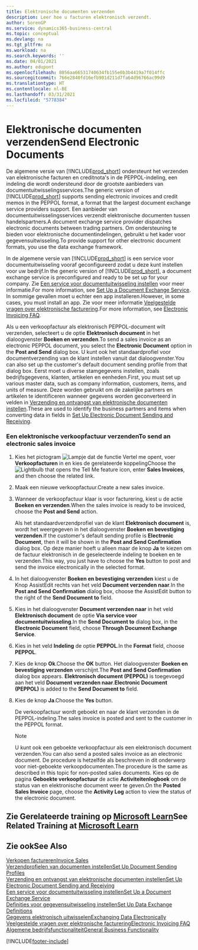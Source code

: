 ```yaml
---
title: Elektronische documenten verzenden
description: Leer hoe u facturen elektronisch verzendt.
author: SorenGP
ms.service: dynamics365-business-central
ms.topic: conceptual
ms.devlang: na
ms.tgt_pltfrm: na
ms.workload: na
ms.search.keywords: ''
ms.date: 04/01/2021
ms.author: edupont
ms.openlocfilehash: 8056aa66531740634fb155e0b3b4419a7f014ffc
ms.sourcegitcommit: 766e2840fd16efb901d211d7fa64d96766ac99d9
ms.translationtype: HT
ms.contentlocale: nl-BE
ms.lasthandoff: 03/31/2021
ms.locfileid: "5778384"
---
```

# <a name="send-electronic-documents"></a><span data-ttu-id="33afc-103">Elektronische documenten verzenden</span><span class="sxs-lookup"><span data-stu-id="33afc-103">Send Electronic Documents</span></span>

<span data-ttu-id="33afc-104">De algemene versie van [!INCLUDE[prod_short](includes/prod_short.md)] ondersteunt het verzenden van elektronische facturen en creditnota's in de PEPPOL-indeling, een indeling die wordt ondersteund door de grootste aanbieders van documentuitwisselingsservices.</span><span class="sxs-lookup"><span data-stu-id="33afc-104">The generic version of [!INCLUDE[prod_short](includes/prod_short.md)] supports sending electronic invoices and credit memos in the PEPPOL format, a format that the largest document exchange service providers support.</span></span> <span data-ttu-id="33afc-105">Een aanbieder van documentuitwisselingsservices verzendt elektronische documenten tussen handelspartners.</span><span class="sxs-lookup"><span data-stu-id="33afc-105">A document exchange service provider dispatches electronic documents between trading partners.</span></span> <span data-ttu-id="33afc-106">Om ondersteuning te bieden voor elektronische documentindelingen, gebruikt u het kader voor gegevensuitwisseling.</span><span class="sxs-lookup"><span data-stu-id="33afc-106">To provide support for other electronic document formats, you use the data exchange framework.</span></span>  

 <span data-ttu-id="33afc-107">In de algemene versie van [!INCLUDE[prod_short](includes/prod_short.md)] is een service voor documentuitwisseling vooraf geconfigureerd zodat u deze kunt instellen voor uw bedrijf.</span><span class="sxs-lookup"><span data-stu-id="33afc-107">In the generic version of [!INCLUDE[prod_short](includes/prod_short.md)], a document exchange service is preconfigured and ready to be set up for your company.</span></span> <span data-ttu-id="33afc-108">Zie [Een service voor documentuitwisseling instellen](across-how-to-set-up-a-document-exchange-service.md) voor meer informatie.</span><span class="sxs-lookup"><span data-stu-id="33afc-108">For more information, see [Set Up a Document Exchange Service](across-how-to-set-up-a-document-exchange-service.md).</span></span> <span data-ttu-id="33afc-109">In sommige gevallen moet u echter een app installeren.</span><span class="sxs-lookup"><span data-stu-id="33afc-109">However, in some cases, you must install an app.</span></span> <span data-ttu-id="33afc-110">Zie voor meer informatie [Veelgestelde vragen over elektronische facturering](faq-electronic-invoicing.yml).</span><span class="sxs-lookup"><span data-stu-id="33afc-110">For more information, see [Electronic Invoicing FAQ](faq-electronic-invoicing.yml).</span></span>  

 <span data-ttu-id="33afc-111">Als u een verkoopfactuur als elektronisch PEPPOL-document wilt verzenden, selecteert u de optie **Elektronisch document** in het dialoogvenster **Boeken en verzenden**.</span><span class="sxs-lookup"><span data-stu-id="33afc-111">To send a sales invoice as an electronic PEPPOL document, you select the **Electronic Document** option in the **Post and Send** dialog box.</span></span> <span data-ttu-id="33afc-112">U kunt ook het standaardprofiel voor documentverzending van de klant instellen vanuit dat dialoogvenster.</span><span class="sxs-lookup"><span data-stu-id="33afc-112">You can also set up the customer's default document sending profile from that dialog box.</span></span> <span data-ttu-id="33afc-113">Eerst moet u diverse stamgegevens instellen, zoals bedrijfsgegevens, klanten, artikelen en eenheden.</span><span class="sxs-lookup"><span data-stu-id="33afc-113">First, you must set up various master data, such as company information, customers, items, and units of measure.</span></span> <span data-ttu-id="33afc-114">Deze worden gebruikt om de zakelijke partners en artikelen te identificeren wanneer gegevens worden geconverteerd in velden in [Verzending en ontvangst van elektronische documenten instellen](across-how-to-set-up-electronic-document-sending-and-receiving.md).</span><span class="sxs-lookup"><span data-stu-id="33afc-114">These are used to identify the business partners and items when converting data in fields in [Set Up Electronic Document Sending and Receiving](across-how-to-set-up-electronic-document-sending-and-receiving.md).</span></span>  

### <a name="to-send-an-electronic-sales-invoice"></a><span data-ttu-id="33afc-115">Een elektronische verkoopfactuur verzenden</span><span class="sxs-lookup"><span data-stu-id="33afc-115">To send an electronic sales invoice</span></span>

1. <span data-ttu-id="33afc-116">Kies het pictogram ![Lampje dat de functie Vertel me opent](media/ui-search/search_small.png "Vertel me wat u wilt doen"), voer **Verkoopfacturen** in en kies de gerelateerde koppeling</span><span class="sxs-lookup"><span data-stu-id="33afc-116">Choose the ![Lightbulb that opens the Tell Me feature](media/ui-search/search_small.png "Tell me what you want to do") icon, enter **Sales Invoices**, and then choose the related link.</span></span>  

2. <span data-ttu-id="33afc-117">Maak een nieuwe verkoopfactuur.</span><span class="sxs-lookup"><span data-stu-id="33afc-117">Create a new sales invoice.</span></span>  

3. <span data-ttu-id="33afc-118">Wanneer de verkoopfactuur klaar is voor facturering, kiest u de actie **Boeken en verzenden**.</span><span class="sxs-lookup"><span data-stu-id="33afc-118">When the sales invoice is ready to be invoiced, choose the **Post and Send** action.</span></span>  

     <span data-ttu-id="33afc-119">Als het standaardverzendprofiel van de klant **Elektronisch document** is, wordt het weergegeven in het dialoogvenster **Boeken en bevestiging verzenden**.</span><span class="sxs-lookup"><span data-stu-id="33afc-119">If the customer's default sending profile is **Electronic Document**, then it will be shown in the **Post and Send Confirmation** dialog box.</span></span> <span data-ttu-id="33afc-120">Op deze manier hoeft u alleen maar de knop **Ja** te kiezen om de factuur elektronisch in de geselecteerde indeling te boeken en te verzenden.</span><span class="sxs-lookup"><span data-stu-id="33afc-120">This way, you just have to choose the **Yes** button to post and send the invoice electronically in the selected format.</span></span>  

4. <span data-ttu-id="33afc-121">In het dialoogvenster **Boeken en bevestiging verzenden** kiest u de Knop AssistEdit rechts van het veld **Document verzenden naar**.</span><span class="sxs-lookup"><span data-stu-id="33afc-121">In the **Post and Send Confirmation** dialog box, choose the AssistEdit button to the right of the **Send Document to** field.</span></span>  

5. <span data-ttu-id="33afc-122">Kies in het dialoogvenster **Document verzenden naar** in het veld **Elektronisch document** de optie **Via service voor documentuitwisseling**.</span><span class="sxs-lookup"><span data-stu-id="33afc-122">In the **Send Document to** dialog box, in the **Electronic Document** field, choose **Through Document Exchange Service**.</span></span>  

6. <span data-ttu-id="33afc-123">Kies in het veld **Indeling** de optie **PEPPOL**.</span><span class="sxs-lookup"><span data-stu-id="33afc-123">In the **Format** field, choose **PEPPOL**.</span></span>  

7. <span data-ttu-id="33afc-124">Kies de knop **Ok**.</span><span class="sxs-lookup"><span data-stu-id="33afc-124">Choose the **OK** button.</span></span> <span data-ttu-id="33afc-125">Het dialoogvenster **Boeken en bevestiging verzenden** verschijnt.</span><span class="sxs-lookup"><span data-stu-id="33afc-125">The **Post and Send Confirmation** dialog box appears.</span></span> <span data-ttu-id="33afc-126">**Elektronisch document (PEPPOL)** is toegevoegd aan het veld **Document verzenden naar**.</span><span class="sxs-lookup"><span data-stu-id="33afc-126">**Electronic Document (PEPPOL)** is added to the **Send Document to** field.</span></span>  

8. <span data-ttu-id="33afc-127">Kies de knop **Ja**.</span><span class="sxs-lookup"><span data-stu-id="33afc-127">Choose the **Yes** button.</span></span>  

     <span data-ttu-id="33afc-128">De verkoopfactuur wordt geboekt en naar de klant verzonden in de PEPPOL-indeling.</span><span class="sxs-lookup"><span data-stu-id="33afc-128">The sales invoice is posted and sent to the customer in the PEPPOL format.</span></span>  

    > [!NOTE]  
    >  <span data-ttu-id="33afc-129">U kunt ook een geboekte verkoopfactuur als een elektronisch document verzenden.</span><span class="sxs-lookup"><span data-stu-id="33afc-129">You can also send a posted sales invoice as an electronic document.</span></span> <span data-ttu-id="33afc-130">De procedure is hetzelfde als beschreven in dit onderwerp voor niet-geboekte verkoopdocumenten.</span><span class="sxs-lookup"><span data-stu-id="33afc-130">The procedure is the same as described in this topic for non-posted sales documents.</span></span> <span data-ttu-id="33afc-131">Kies op de pagina **Geboekte verkoopfactuur** de actie **Activiteitenlogboek** om de status van en elektronische document weer te geven.</span><span class="sxs-lookup"><span data-stu-id="33afc-131">On the **Posted Sales Invoice** page, choose the **Activity Log** action to view the status of the electronic document.</span></span>  

## <a name="see-related-training-at-microsoft-learn"></a><span data-ttu-id="33afc-132">Zie Gerelateerde training op [Microsoft Learn](/learn/modules/electronic-documents-dynamics-365-business-central/index)</span><span class="sxs-lookup"><span data-stu-id="33afc-132">See Related Training at [Microsoft Learn](/learn/modules/electronic-documents-dynamics-365-business-central/index)</span></span>

## <a name="see-also"></a><span data-ttu-id="33afc-133">Zie ook</span><span class="sxs-lookup"><span data-stu-id="33afc-133">See Also</span></span>

[<span data-ttu-id="33afc-134">Verkopen factureren</span><span class="sxs-lookup"><span data-stu-id="33afc-134">Invoice Sales</span></span>](sales-how-invoice-sales.md)  
[<span data-ttu-id="33afc-135">Verzendprofielen van documenten instellen</span><span class="sxs-lookup"><span data-stu-id="33afc-135">Set Up Document Sending Profiles</span></span>](sales-how-setup-document-send-profiles.md)  
[<span data-ttu-id="33afc-136">Verzending en ontvangst van elektronische documenten instellen</span><span class="sxs-lookup"><span data-stu-id="33afc-136">Set Up Electronic Document Sending and Receiving</span></span>](across-how-to-set-up-electronic-document-sending-and-receiving.md)  
[<span data-ttu-id="33afc-137">Een service voor documentuitwisseling instellen</span><span class="sxs-lookup"><span data-stu-id="33afc-137">Set Up a Document Exchange Service</span></span>](across-how-to-set-up-a-document-exchange-service.md)  
[<span data-ttu-id="33afc-138">Definities voor gegevensuitwisseling instellen</span><span class="sxs-lookup"><span data-stu-id="33afc-138">Set Up Data Exchange Definitions</span></span>](across-how-to-set-up-data-exchange-definitions.md)  
[<span data-ttu-id="33afc-139">Gegevens elektronisch uitwisselen</span><span class="sxs-lookup"><span data-stu-id="33afc-139">Exchanging Data Electronically</span></span>](across-data-exchange.md)  
[<span data-ttu-id="33afc-140">Veelgestelde vragen over elektronische facturering</span><span class="sxs-lookup"><span data-stu-id="33afc-140">Electronic Invoicing FAQ</span></span>](faq-electronic-invoicing.yml)  
[<span data-ttu-id="33afc-141">Algemene bedrijfsfunctionaliteit</span><span class="sxs-lookup"><span data-stu-id="33afc-141">General Business Functionality</span></span>](ui-across-business-areas.md)  


[!INCLUDE[footer-include](includes/footer-banner.md)]